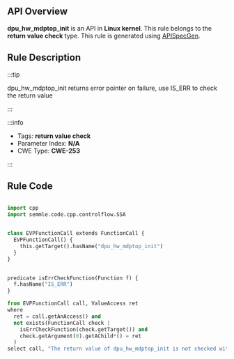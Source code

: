 ---
---


## API Overview
**dpu_hw_mdptop_init** is an API in **Linux kernel**. This rule belongs to the **return value check** type. This rule is generated using [APISpecGen](../../tools/APISpecGen).
## Rule Description

:::tip

dpu_hw_mdptop_init returns error pointer on failure, use IS_ERR to check the return value

:::

:::info

- Tags: **return value check**
- Parameter Index: **N/A**
- CWE Type: **CWE-253**

:::

## Rule Code
```python

import cpp
import semmle.code.cpp.controlflow.SSA


class EVPFunctionCall extends FunctionCall {
  EVPFunctionCall() {
    this.getTarget().hasName("dpu_hw_mdptop_init")
  }
}


predicate isErrCheckFunction(Function f) {
  f.hasName("IS_ERR") 
}

from EVPFunctionCall call, ValueAccess ret
where
  ret = call.getAnAccess() and
  not exists(FunctionCall check |
    isErrCheckFunction(check.getTarget()) and
    check.getArgument(0).getAChild*() = ret
  )
select call, "The return value of dpu_hw_mdptop_init is not checked with IS_ERR."
    
```